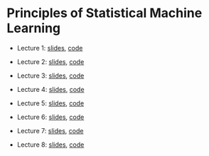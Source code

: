 # Principles of Statistical Machine Learning 

- Lecture 1: [slides](https://github.com/shoelim/principles-of-statistical-machine-learning/blob/main/slides_L1.pdf), [code](https://colab.research.google.com/drive/1t1Z3lCNV7hz9r3JpU57vQNSfi7cCrNVr?usp=sharing) 

- Lecture 2: [slides](https://github.com/shoelim/principles-of-statistical-machine-learning/blob/main/slides_L2.pdf), [code](https://colab.research.google.com/drive/101Zax7W2eyzunsG3UwibunUl0KWs2UOi?usp=sharing)

- Lecture 3: [slides](https://github.com/shoelim/principles-of-statistical-machine-learning/blob/main/slides_L3.pdf), [code](https://colab.research.google.com/drive/1B3u8ata-PlVXpwHeu75aNYzKQHnS7D1J?usp=sharing)

- Lecture 4: [slides](https://github.com/shoelim/principles-of-statistical-machine-learning/blob/main/slides_L4.pdf), [code](https://colab.research.google.com/drive/1p79BqhDPesxWGBN8IHZtLW774JqIIxCc?usp=sharing)

- Lecture 5: [slides](https://github.com/shoelim/principles-of-statistical-machine-learning/blob/main/slides_L5.pdf), [code](https://colab.research.google.com/drive/1vNQ-HI-3i9_kZ7RGYx3L1F8ZhtLimNYA?usp=sharing) 

- Lecture 6: [slides](https://github.com/shoelim/principles-of-statistical-machine-learning/blob/main/slides_L6&L7.pdf), [code](https://colab.research.google.com/drive/1Q9MPWf7yeGIirxFWWbp9T_E5DlZCVJTP?usp=sharing)

- Lecture 7: [slides](https://github.com/shoelim/principles-of-statistical-machine-learning/blob/main/slides_L6&L7.pdf), [code](https://colab.research.google.com/drive/1Q9MPWf7yeGIirxFWWbp9T_E5DlZCVJTP?usp=sharing)

- Lecture 8: [slides](https://github.com/shoelim/principles-of-statistical-machine-learning/blob/main/slides_L8.pdf), [code](https://colab.research.google.com/drive/1fdPOlLqzBu-WjF9V394drCjvm5jEV92I?usp=sharing)

